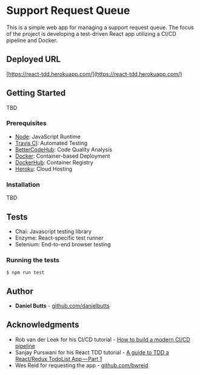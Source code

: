 # Support Request Queue

This is a simple web app for managing a support request queue. The focus of the project is developing a test-driven React app utilizing a CI/CD pipeline and Docker.

## Deployed URL

[https://react-tdd.herokuapp.com/](https://react-tdd.herokuapp.com/)

## Getting Started

TBD

### Prerequisites

- [Node](https://nodejs.org/en/): JavaScript Runtime
- [Travis CI](https://travis-ci.org/): Automated Testing
- [BetterCodeHub](https://bettercodehub.com): Code Quality Analysis
- [Docker](https://www.docker.com/): Container-based Deployment
- [DockerHub](https://hub.docker.com/): Container Registry
- [Heroku](https://dashboard.heroku.com): Cloud Hosting


### Installation

TBD

## Tests

- Chai: Javascript testing library
- Enzyme: React-specific test runner
- Selenium: End-to-end browser testing

### Running the tests

```
$ npm run test
```

## Author

* **Daniel Butts** -  [github.com/danielbutts](https://github.com/danielbutts)

## Acknowledgments

* Rob van der Leek for his CI/CD tutorial - [How to build a modern CI/CD pipeline](https://medium.com/bettercode/how-to-build-a-modern-ci-cd-pipeline-5faa01891a5b)
* Sanjay Purswani for his React TDD tutorial - [A guide to TDD a React/Redux TodoList App — Part 1](https://hackernoon.com/a-guide-to-tdd-a-react-redux-todolist-app-part-1-b8a200bb7091) 
* Wes Reid for requesting the app - [github.com/bwreid](https://github.com/bwreid)
